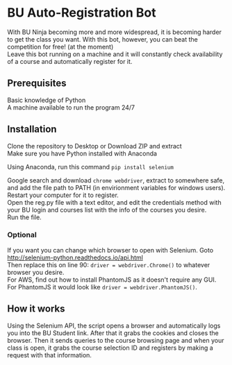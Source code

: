 # BU Auto-Registration Bot

With BU Ninja becoming more and more widespread, it is becoming harder to get the class you want. With this bot, however, you can beat the competition for free! (at the moment)  
Leave this bot running on a machine and it will constantly check availability of a course and automatically register for it.

## Prerequisites
Basic knowledge of Python  
A machine available to run the program 24/7

## Installation
Clone the repository to Desktop or Download ZIP and extract  
Make sure you have Python installed with Anaconda

Using Anaconda, run this command
`pip install selenium`  

Google search and download `chrome webdriver`, extract to somewhere safe, and add the file path to PATH (in envirionment variables for windows users).  
Restart your computer for it to register.  
Open the reg.py file with a text editor, and edit the credentials method with your BU login and courses list with the info of the courses you desire.  
Run the file.

### Optional
If you want you can change which browser to open with Selenium. Goto http://selenium-python.readthedocs.io/api.html  
Then replace this on line 90: `driver = webdriver.Chrome()` to whatever browser you desire.  
For AWS, find out how to install PhantomJS as it doesn't require any GUI. For PhantomJS it would look like `driver = webdriver.PhantomJS()`.

## How it works
Using the Selenium API, the script opens a browser and automatically logs you into the BU Student link. After that it grabs the cookies and closes the browser. Then it sends queries to the course browsing page and when your class is open, it grabs the course selection ID and registers by making a request with that information.
